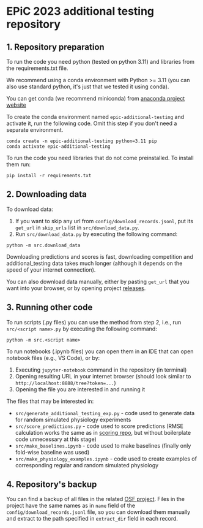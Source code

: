# EPiC 2023 additional testing repository

## 1. Repository preparation
To run the code you need python (tested on python 3.11) and libraries from the requirements.txt file.

We recommend using a conda environment with Python >= 3.11 (you can also use standard python, it's just that we tested it using conda).

You can get conda (we recommend miniconda) from [anaconda project website](https://docs.conda.io/en/latest/miniconda.html)

To create the conda environment named `epic-additional-testing` and activate it, run the following code. Omit this step if you don't need a separate environment.
```
conda create -n epic-additional-testing python=3.11 pip
conda activate epic-additional-testing
```

To run the code you need libraries that do not come preinstalled. To install them run:

```
pip install -r requirements.txt
```

## 2. Downloading data
To download data:
1. If you want to skip any url from `config/download_records.jsonl`, put its `get_url` in `skip_urls` list in `src/download_data.py`.
2. Run `src/download_data.py` by executing the following command:

```
python -m src.download_data
```

Downloading predictions and scores is fast, downloading competition and additional_testing data takes much longer (although it depends on the speed of your internet connection). 

You can also download data manually, either by pasting `get_url` that you want into your browser, or by opening project [releases](https://github.com/Emognition/EPiC-2023-additional-testing/releases).

## 3. Running other code
To run scripts (.py files) you can use the method from step 2, i.e., run `src/<script name>.py` by executing the following command:

```
python -m src.<script name>
```

To run notebooks (.ipynb files) you can open them in an IDE that can open notebook files (e.g., VS Code), or by:
1. Executing `jupyter-notebook` command in the repository (in terminal)
2. Opening resulting URL in your internet browser (should look similar to `http://localhost:8888/tree?token=...`)
3. Opening the file you are interested in and running it

The files that may be interested in:
- `src/generate_additional_testing_exp.py` - code used to generate data for random simulated physiology experiments
- `src/score_predictions.py` - code used to score predictions (RMSE calculation works the same as in [scoring repo](https://github.com/Emognition/EPiC-2023-scoring), but without boilerplate code unnecessary at this stage)
- `src/make_baselines.ipynb` - code used to make baselines (finally only fold-wise baseline was used)
- `src/make_physiology_examples.ipynb` - code used to create examples of corresponding regular and random simulated physiology

## 4. Repository's backup
You can find a backup of all files in the related [OSF project](https://osf.io/r96p8/). Files in the project have the same names as in `name` field of the `config/download_records.jsonl` file, so you can download them manually and extract to the path specified in `extract_dir` field in each record.
